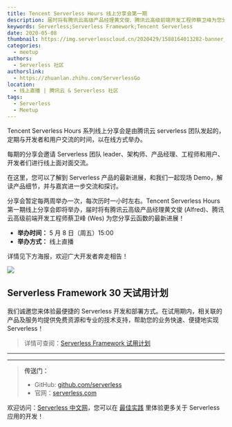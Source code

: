 ```yaml
---
title: Tencent Serverless Hours 线上分享会第一期
description: 届时将有腾讯云高级产品经理黄文俊、腾讯云高级前端开发工程师蔡卫峰为您分享云函数的最新进展！
keywords: Serverless;Serverless Framework;Tencent Serverless
date: 2020-05-08
thumbnail: https://img.serverlesscloud.cn/2020429/1588164013282-banner_hours.jpg
categories:
  - meetup
authors:
  - Serverless 社区
authorslink:
  - https://zhuanlan.zhihu.com/ServerlessGo
location:
  - 线上直播 | 腾讯云 & Serverless 社区
tags:
  - Serverless
  - Meetup
---
```


Tencent Serverless Hours 系列线上分享会是由腾讯云 serverless 团队发起的，定期与开发者和用户交流的时间，以在线方式举办。

每期的分享会邀请 Serverless 团队 leader、架构师、产品经理、工程师和用户、开发者们进行线上面对面交流。

在这里，您可以了解到 Serverless 产品的最新进展，和我们一起现场 Demo，解读产品细节，并与嘉宾进一步交流和探讨。

分享会暂定每两周举办一次，每次历时一小时左右。Tencent Serverless Hours 第一期线上分享会即将举办，届时将有腾讯云高级产品经理黄文俊 (Alfred)、腾讯云高级前端开发工程师蔡卫峰 (Wes) 为您分享云函数的最新进展！

- **举办时间：** 5 月 8 日（周五）15:00
- **举办方式：** 线上直播

详情见下方海报，欢迎广大开发者奔走相告！

![](https://img.serverlesscloud.cn/2020430/1588230170647-tencent%20serverless%20hours%20%E4%BF%AE%E6%94%B9%E7%89%88%E6%9C%AC%402x.jpg)

## Serverless Framework 30 天试用计划

我们诚邀您来体验最便捷的 Serverless 开发和部署方式。在试用期内，相关联的产品及服务均提供免费资源和专业的技术支持，帮助您的业务快速、便捷地实现 Serverless！

> 详情可查阅：[Serverless Framework 试用计划](https://cloud.tencent.com/document/product/1154/38792)

---
<div id='scf-deploy-iframe-or-md'></div>

---

> **传送门：**
> - GitHub: [github.com/serverless](https://github.com/serverless/serverless/blob/master/README_CN.md)
> - 官网：[serverless.com](https://serverless.com/)

欢迎访问：[Serverless 中文网](https://serverlesscloud.cn/)，您可以在 [最佳实践](https://serverlesscloud.cn/best-practice) 里体验更多关于 Serverless 应用的开发！

